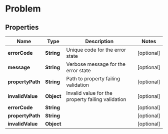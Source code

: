 # Problem

## Properties
Name | Type | Description | Notes
------------ | ------------- | ------------- | -------------
**errorCode** | **String** | Unique code for the error state |  [optional]
**message** | **String** | Verbose message for the error state |  [optional]
**propertyPath** | **String** | Path to property failing validation |  [optional]
**invalidValue** | **Object** | Invalid value for the property failing validation |  [optional]
**errorCode** | **String** |  |  [optional]
**propertyPath** | **String** |  |  [optional]
**invalidValue** | **Object** |  |  [optional]
